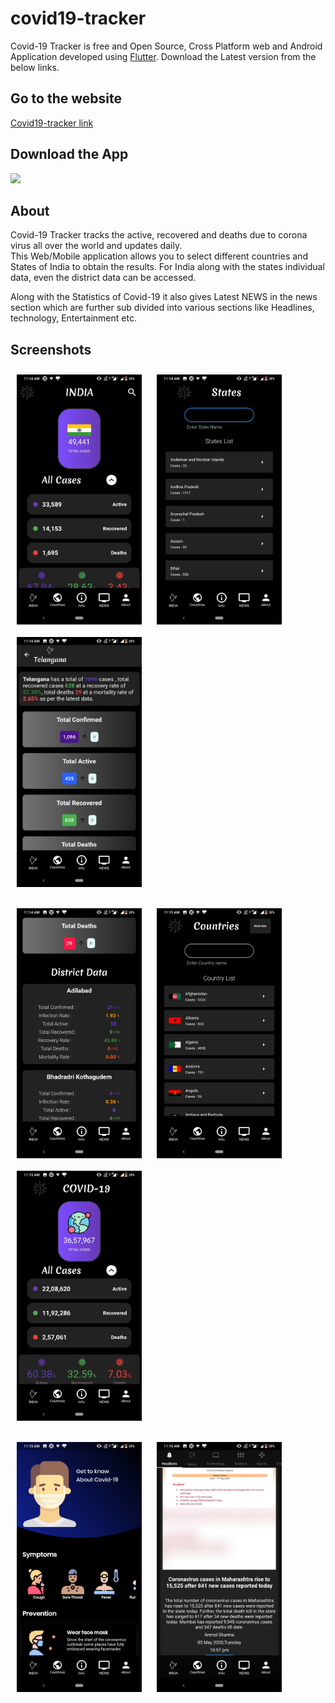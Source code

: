 # covid19-tracker

Covid-19 Tracker is free and Open Source, Cross Platform web and Android Application developed using [Flutter](https://github.com/flutter/flutter).
Download the Latest version from the below links.

## Go to the website
[Covid19-tracker link](https://covid19ind-updates.netlify.app/#/)



## Download the App
[<img src="https://image.flaticon.com/icons/svg/443/443049.svg"
width="60">](https://github.com/adarshbalu/covid_track/raw/master/build/app/outputs/apk/release/app-release.apk)


## About

Covid-19 Tracker tracks the active, recovered and deaths due to corona virus all over the world and updates daily.  
This Web/Mobile application allows you to select different countries and States of India to obtain the results. For India along with the states individual data, even the district data can be accessed.

Along with the Statistics of Covid-19 it also gives Latest NEWS in the news section which are further sub divided into various sections like Headlines, technology, Entertainment etc.

## Screenshots
<img src="screenshots/India home.jpeg" align="center"
width="200"
    hspace="10" vspace="10">
<img src="screenshots/state.jpeg" align="center"
width="200"
    hspace="10" vspace="10">
<img src="screenshots/state inisde.jpeg" align="center"
width="200"
    hspace="10" vspace="10">

<img src="screenshots/district.jpeg" align="center"
width="200"
    hspace="10" vspace="10">
<img src="screenshots/countries.jpeg" align="center"
width="200"
    hspace="10" vspace="10">
<img src="screenshots/world.jpeg" align="center"
width="200"
    hspace="10" vspace="10">

<img src="screenshots/info.jpeg" align="center"
width="200"
    hspace="10" vspace="10">
<img src="screenshots/news.jpeg" align="center"
width="200"
    hspace="10" vspace="10">
